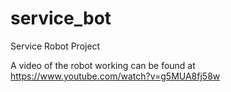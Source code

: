 # service_bot
Service Robot Project


A video of the robot working can be found at https://www.youtube.com/watch?v=g5MUA8fj58w
